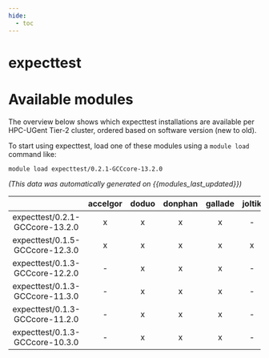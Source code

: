 ```yaml
---
hide:
  - toc
---
```


expecttest
==========

# Available modules


The overview below shows which expecttest installations are available per HPC-UGent Tier-2 cluster, ordered based on software version (new to old).

To start using expecttest, load one of these modules using a `module load` command like:

```shell
module load expecttest/0.2.1-GCCcore-13.2.0
```

*(This data was automatically generated on {{modules_last_updated}})*  

| |accelgor|doduo|donphan|gallade|joltik|shinx|skitty|
| :---: | :---: | :---: | :---: | :---: | :---: | :---: | :---: |
|expecttest/0.2.1-GCCcore-13.2.0|x|x|x|x|-|x|x|
|expecttest/0.1.5-GCCcore-12.3.0|x|x|x|x|x|x|x|
|expecttest/0.1.3-GCCcore-12.2.0|-|x|x|x|-|-|-|
|expecttest/0.1.3-GCCcore-11.3.0|-|x|x|x|-|x|-|
|expecttest/0.1.3-GCCcore-11.2.0|-|x|x|x|-|-|-|
|expecttest/0.1.3-GCCcore-10.3.0|-|x|x|x|-|-|-|
